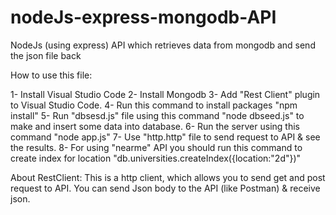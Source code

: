 # nodeJs-express-mongodb-API
NodeJs (using express) API which retrieves data from mongodb and send the json file back



How to use this file:

1- Install Visual Studio Code
2- Install Mongodb
3- Add "Rest Client" plugin to Visual Studio Code.
4- Run this command to install packages "npm install"
5- Run "dbsesd.js" file using this command "node dbseed.js" to make and insert some data into database.
6- Run the server using this command "node app.js"
7- Use "http.http" file to send request to API & see the results.
8- For using "nearme" API you should run this command to create index for location "db.universities.createIndex({location:"2d"})"




About RestClient:
This is a http client, which allows you to send get and post request to API. You can send Json body to the API (like Postman) & receive json.
